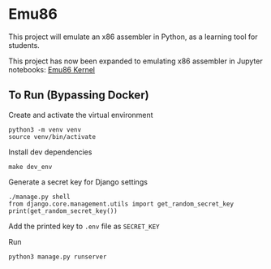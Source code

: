 # Emu86
This project will emulate an x86 assembler in Python, as a learning tool for students.

This project has now been expanded to emulating x86 assembler in Jupyter notebooks: [Emu86 Kernel](https://github.com/gcallah/Emu86/blob/master/kernels/README.md)

## To Run (Bypassing Docker)
Create and activate the virtual environment
```
python3 -m venv venv
source venv/bin/activate
```

Install dev dependencies
```
make dev_env
```

Generate a secret key for Django settings
```
./manage.py shell
from django.core.management.utils import get_random_secret_key
print(get_random_secret_key())
```
Add the printed key to `.env` file as `SECRET_KEY`

Run
```
python3 manage.py runserver
```